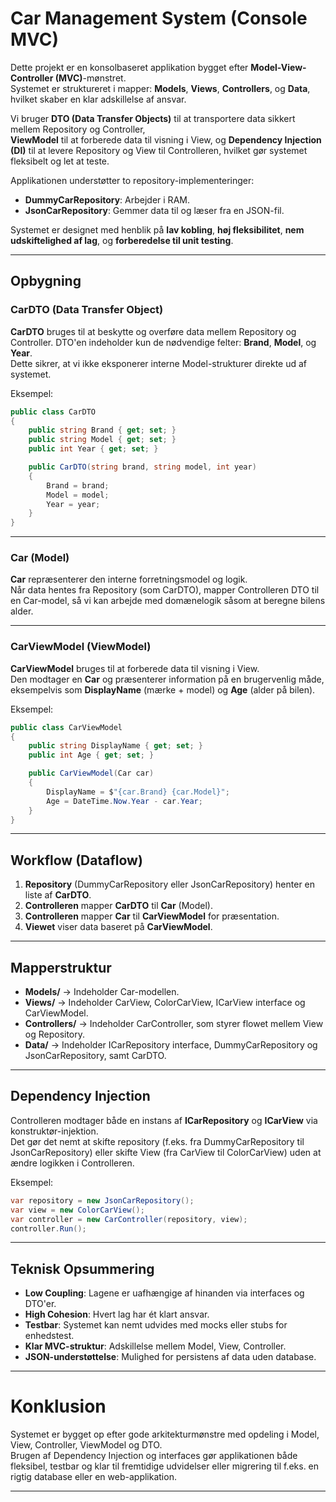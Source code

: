 
# Car Management System (Console MVC)

Dette projekt er en konsolbaseret applikation bygget efter **Model-View-Controller (MVC)**-mønstret.  
Systemet er struktureret i mapper: **Models**, **Views**, **Controllers**, og **Data**, hvilket skaber en klar adskillelse af ansvar.

Vi bruger **DTO (Data Transfer Objects)** til at transportere data sikkert mellem Repository og Controller,  
**ViewModel** til at forberede data til visning i View, og **Dependency Injection (DI)** til at levere Repository og View til Controlleren, hvilket gør systemet fleksibelt og let at teste.

Applikationen understøtter to repository-implementeringer:
- **DummyCarRepository**: Arbejder i RAM.
- **JsonCarRepository**: Gemmer data til og læser fra en JSON-fil.

Systemet er designet med henblik på **lav kobling**, **høj fleksibilitet**, **nem udskiftelighed af lag**, og **forberedelse til unit testing**.

---

## Opbygning

### CarDTO (Data Transfer Object)

**CarDTO** bruges til at beskytte og overføre data mellem Repository og Controller. DTO'en indeholder kun de nødvendige felter: **Brand**, **Model**, og **Year**.  
Dette sikrer, at vi ikke eksponerer interne Model-strukturer direkte ud af systemet.

Eksempel:

```csharp
public class CarDTO
{
    public string Brand { get; set; }
    public string Model { get; set; }
    public int Year { get; set; }

    public CarDTO(string brand, string model, int year)
    {
        Brand = brand;
        Model = model;
        Year = year;
    }
}
```

---

### Car (Model)

**Car** repræsenterer den interne forretningsmodel og logik.  
Når data hentes fra Repository (som CarDTO), mapper Controlleren DTO til en Car-model, så vi kan arbejde med domænelogik såsom at beregne bilens alder.

---

### CarViewModel (ViewModel)

**CarViewModel** bruges til at forberede data til visning i View.  
Den modtager en **Car** og præsenterer information på en brugervenlig måde, eksempelvis som **DisplayName** (mærke + model) og **Age** (alder på bilen).

Eksempel:

```csharp
public class CarViewModel
{
    public string DisplayName { get; set; }
    public int Age { get; set; }

    public CarViewModel(Car car)
    {
        DisplayName = $"{car.Brand} {car.Model}";
        Age = DateTime.Now.Year - car.Year;
    }
}
```

---

## Workflow (Dataflow)

1. **Repository** (DummyCarRepository eller JsonCarRepository) henter en liste af **CarDTO**.
2. **Controlleren** mapper **CarDTO** til **Car** (Model).
3. **Controlleren** mapper **Car** til **CarViewModel** for præsentation.
4. **Viewet** viser data baseret på **CarViewModel**.

---

## Mapperstruktur

- **Models/** → Indeholder Car-modellen.
- **Views/** → Indeholder CarView, ColorCarView, ICarView interface og CarViewModel.
- **Controllers/** → Indeholder CarController, som styrer flowet mellem View og Repository.
- **Data/** → Indeholder ICarRepository interface, DummyCarRepository og JsonCarRepository, samt CarDTO.

---

## Dependency Injection

Controlleren modtager både en instans af **ICarRepository** og **ICarView** via konstruktør-injektion.  
Det gør det nemt at skifte repository (f.eks. fra DummyCarRepository til JsonCarRepository) eller skifte View (fra CarView til ColorCarView) uden at ændre logikken i Controlleren.

Eksempel:

```csharp
var repository = new JsonCarRepository();
var view = new ColorCarView();
var controller = new CarController(repository, view);
controller.Run();
```

---

## Teknisk Opsummering

- **Low Coupling**: Lagene er uafhængige af hinanden via interfaces og DTO'er.
- **High Cohesion**: Hvert lag har ét klart ansvar.
- **Testbar**: Systemet kan nemt udvides med mocks eller stubs for enhedstest.
- **Klar MVC-struktur**: Adskillelse mellem Model, View, Controller.
- **JSON-understøttelse**: Mulighed for persistens af data uden database.

---

# Konklusion

Systemet er bygget op efter gode arkitekturmønstre med opdeling i Model, View, Controller, ViewModel og DTO.  
Brugen af Dependency Injection og interfaces gør applikationen både fleksibel, testbar og klar til fremtidige udvidelser eller migrering til f.eks. en rigtig database eller en web-applikation.

---


